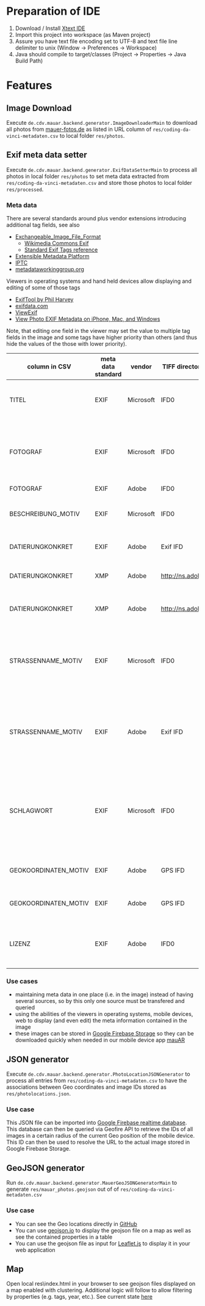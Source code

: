 # Preparation of IDE
1. Download / Install [Xtext IDE](http://www.eclipse.org/Xtext/download.html) 
2. Import this project into workspace (as Maven project)
3. Assure you have text file encoding set to UTF-8 and text file line delimiter to unix
   (Window -> Preferences -> Workspace)
4. Java should compile to target/classes (Project -> Properties -> Java Build Path)

# Features
## Image Download
Execute `de.cdv.mauar.backend.generator.ImageDownloaderMain` to download all photos 
from [mauer-fotos.de](http://www.mauer-fotos.de/) as listed in URL column of `res/coding-da-vinci-metadaten.csv`
to local folder `res/photos`.

## Exif meta data setter
Execute `de.cdv.mauar.backend.generator.ExifDataSetterMain` to process all photos 
in local folder `res/photos` to set meta data extracted from `res/coding-da-vinci-metadaten.csv`
and store those photos to local folder `res/processed`.

### Meta data
There are several standards around plus vendor extensions introducing additional tag fields, see also
 * [Exchangeable_Image_File_Format](https://de.wikipedia.org/wiki/Exchangeable_Image_File_Format)
   * [Wikimedia Commons Exif](https://commons.wikimedia.org/wiki/Commons:Exif)
   * [Standard Exif Tags reference](http://www.exiv2.org/tags.html)
 * [Extensible Metadata Platform](https://de.wikipedia.org/wiki/Extensible_Metadata_Platform)
 * [IPTC](https://de.wikipedia.org/wiki/IPTC-IIM-Standard)
 * [metadataworkinggroup.org](http://www.metadataworkinggroup.org/)

Viewers in operating systems and hand held devices allow displaying and editing of some of those tags
 * [ExifTool by Phil Harvey](https://sno.phy.queensu.ca/~phil/exiftool/)
 * [exifdata.com](http://www.exifdata.com/)
 * [ViewExif](https://itunes.apple.com/de/app/viewexif/id945320815?mt=8)
 * [View Photo EXIF Metadata on iPhone, Mac, and Windows](https://helpdeskgeek.com/how-to/view-photo-exif-metadata-on-iphone-mac-and-windows/)

Note, that editing one field in the viewer may set the value to multiple tag fields in the image and some tags have higher priority than others (and thus hide the values of the those with lower priority).

| column in CSV | meta data standard | vendor | TIFF directory / namespace | tag name | comments |
| ------------- | ------------------ | ------ | -------------------------- | -------- | -------- |
|TITEL|EXIF|Microsoft|IFD0|XPTitle|caller have to decoded it back to UTF-8; used in MS Windows Explorer|
|FOTOGRAF|EXIF|Microsoft|IFD0|XPAuthor|multiple authors are separated by semicolon; caller have to decoded it back to UTF-8; used in MS Windows Explorer|
|FOTOGRAF|EXIF|Adobe|IFD0|Artist|-|
|BESCHREIBUNG_MOTIV|EXIF|Microsoft|IFD0|XPSubject|caller have to decoded it back to UTF-8; used in MS Windows Explorer|
|DATIERUNGKONKRET|EXIF|Adobe|Exif IFD|DateTimeOriginal|expected date format: yyyy:MM:dd|
|DATIERUNGKONKRET|XMP|Adobe|http://ns.adobe.com/exif/1.0/|DateTimeOriginal|expected date format: yyyy-MM-dd'T'HH:mm:SSZ|
|DATIERUNGKONKRET|XMP|Adobe|http://ns.adobe.com/xap/1.0/|CreateDate|expected date format: yyyy-MM-dd'T'HH:mm:SSZ|
|STRASSENNAME_MOTIV|EXIF|Microsoft|IFD0|XPComment|multiple comments are separated by semicolon; caller have to decoded it back to UTF-8; used in MS Windows Explorer|
|STRASSENNAME_MOTIV|EXIF|Adobe|Exif IFD|UserComment|multiple comments are separated by semicolon; caller have to decoded it back to UTF-8; used in MS Windows Explorer|
|SCHLAGWORT|EXIF|Microsoft|IFD0|XPKeywords|multiple keywords are separated by semicolon; caller have to decoded it back to UTF-8; used in MS Windows Explorer (Markierung in German)|
|GEOKOORDINATEN_MOTIV|EXIF|Adobe|GPS IFD|GPSLongitude|split up in degrees, minutes, and seconds|
|GEOKOORDINATEN_MOTIV|EXIF|Adobe|GPS IFD|GPSLatitude|split up in degrees, minutes, and seconds|
|LIZENZ|EXIF|Adobe|IFD0|Copyright|caller have to decoded it back to UTF-8; also shown in MS Windows Explorer|

### Use cases
 * maintaining meta data in one place (i.e. in the image) instead of having several sources,
   so by this only one source must be transfered and queried
 * using the abilities of the viewers in operating systems, mobile devices, web to display (and
   even edit) the meta information contained in the image
 * these images can be stored in [Google Firebase Storage](https://firebase.google.com/docs/storage/) 
   so they can be downloaded quickly when needed in our mobile device app [mauAR](http://mauar.de/)

## JSON generator
Execute `de.cdv.mauar.backend.generator.PhotoLocationJSONGenerator` to process all entries from 
`res/coding-da-vinci-metadaten.csv` to have the associations between Geo coordinates and image IDs 
stored as `res/photolocations.json`. 

### Use case
This JSON file can be imported into [Google Firebase realtime database](https://firebase.google.com/docs/database/). 
This database can then be queried via Geofire API to retrieve the IDs of all images in a certain 
radius of the current Geo position of the mobile device. This ID can then be used to resolve the URL
to the actual image stored in Google Firebase Storage.

## GeoJSON generator
Run `de.cdv.mauar.backend.generator.MauerGeoJSONGeneratorMain` to generate `res/mauar_photos.geojson`
out of of `res/coding-da-vinci-metadaten.csv`

### Use case
 * You can see the Geo locations directly in [GitHub](https://github.com/BerlinerMauAR/de.cdv.mauar.backend/blob/master/de.cdv.mauar.backend.generator/res/mauar_photos.geojson)
 * You can use [geojson.io](http://geojson.io/) to display the geojson file on a map as well as see the contained
   properties in a table
 * You can use the geojson file as input for [Leaflet.js](http://leafletjs.com/) to display it in your web application

## Map
Open local res\index.html in your browser to see geojson files displayed on a map enabled with clustering.
Additional logic will follow to allow filtering by properties (e.g. tags, year, etc.). See current state [here](https://berlinermauar.github.io/de.cdv.mauar.backend/)
